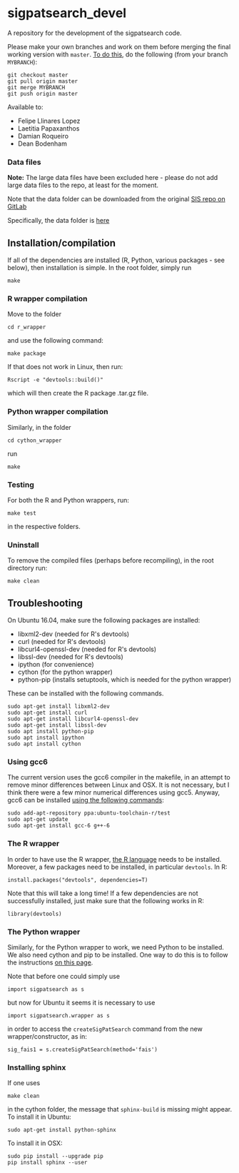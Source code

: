 # sigpatsearch\_devel

A repository for the development of the sigpatsearch code.

Please make your own branches and work on them before merging the final working version with ```master```. [To do this](https://stackoverflow.com/questions/5601931/best-and-safest-way-to-merge-a-git-branch-into-master/5602109#5602109), do the following (from your branch `MYBRANCH`):

```
git checkout master
git pull origin master
git merge MYBRANCH
git push origin master
```


Available to:
 * Felipe Llinares Lopez
 * Laetitia Papaxanthos
 * Damian Roqueiro
 * Dean Bodenham


### Data files

 **Note:** The large data files have been excluded here - please do not add large data files to the repo, at least for the moment.

Note that the data folder can be downloaded from the original [SIS repo on GitLab](https://sissource.ethz.ch/sispub/significant_interval_search_rewrite)

Specifically, the data folder is [here](https://sissource.ethz.ch/sispub/significant_interval_search_rewrite/tree/master/data)

## Installation/compilation

If all of the dependencies are installed (R, Python, various packages - see below), then installation is simple. In the root folder, simply run


```
make
```

### R wrapper compilation

Move to the folder

```
cd r_wrapper
```

and use the following command:


```
make package
```

If that does not work in Linux, then run:

```
Rscript -e "devtools::build()"
```

which will then create the R package .tar.gz file.


### Python wrapper compilation

Similarly, in the folder

```
cd cython_wrapper
```

run

```
make
```

### Testing

For both the R and Python wrappers, run:

```
make test
```

in the respective folders.




### Uninstall

To remove the compiled files (perhaps before recompiling), in the root directory run:

```
make clean
```



## Troubleshooting


On Ubuntu 16.04, make sure the following packages are installed:

 * libxml2-dev (needed for R's devtools)
 * curl (needed for R's devtools)
 * libcurl4-openssl-dev (needed for R's devtools)
 * libssl-dev (needed for R's devtools)
 * ipython (for convenience)
 * cython (for the python wrapper)
 * python-pip (installs setuptools, which is needed for the python wrapper)

These can be installed with the following commands.

```
sudo apt-get install libxml2-dev
sudo apt-get install curl
sudo apt-get install libcurl4-openssl-dev
sudo apt-get install libssl-dev
sudo apt install python-pip
sudo apt install ipython
sudo apt install cython
```

### Using gcc6

The current version uses the gcc6 compiler in the makefile, in an attempt to remove minor differences between Linux and OSX. It is not necessary, but I think there were a few minor numerical differences using gcc5. Anyway, gcc6 can be installed [using the following commands](https://askubuntu.com/questions/746369/how-can-i-install-and-use-gcc-6-on-xenial/746480#746480):

```
sudo add-apt-repository ppa:ubuntu-toolchain-r/test
sudo apt-get update
sudo apt-get install gcc-6 g++-6
```


### The R wrapper

In order to have use the R wrapper, [the R language](https://cran.r-project.org/) needs to be installed. Moreover, a few packages need to be installed, in particular `devtools`. In R:


```
install.packages("devtools", dependencies=T)
```

Note that this will take a long time! If a few dependencies are not successfully installed, just make sure that the following works in R:


```
library(devtools)
```


### The Python wrapper

Similarly, for the Python wrapper to work, we need Python to be installed. We also need cython and pip to be installed. One way to do this is to follow the instructions [on this page](http://pip.readthedocs.io/en/stable/installing/).

Note that before one could simply use

```
import sigpatsearch as s
```

but now for Ubuntu it seems it is necessary to use 

```
import sigpatsearch.wrapper as s
```

in order to access the ```createSigPatSearch``` command from the new wrapper/constructor, as in:

```
sig_fais1 = s.createSigPatSearch(method='fais')
```


### Installing sphinx

If one uses

```
make clean
```

in the cython folder, the message that `sphinx-build` is missing might appear. To install it in Ubuntu:

```
sudo apt-get install python-sphinx
```

To install it in OSX:

```
sudo pip install --upgrade pip
pip install sphinx --user
```

